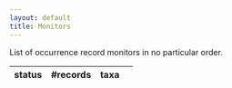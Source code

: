 ```yaml
---
layout: default
title: Monitors
---
```

List of occurrence record monitors in no particular order.

<table id='monitors'>
  <thead>
    <tr>
      <th>status</th>
      <th>#records</th>
      <th>taxa</th>
      <th></th>
    </tr>
  </thead>
</table>

<script>
var init = function() {
  var req = xhr();
  if (req !== undefined) {
    req.open('GET', 'http://apihack-c18.idigbio.org/monitors', true);
    req.onreadystatechange = function () { 
      if (req.readyState === 4) {
        if (req.status === 200) {
          var resp = JSON.parse(req.responseText);
          if (Array.isArray(resp)) {
            resp.forEach(function(monitor) {
              var tr = document.createElement('tr');
              var td = document.createElement('td');
              var elem = document.createElement('td');
              elem.textContent = monitor['status'];
              tr.appendChild(elem);
              elem = document.createElement('td');
              elem.textContent = monitor['recordCount'];
              tr.appendChild(elem);
              elem = document.createElement('td');
              elem.textContent = monitor.selector['taxonSelector'];
              tr.appendChild(elem);
              var link = document.createElement('a');
              var queryStrings = ['taxonSelector', 'traitSelector', 'wktString'].map(function(selector) {
                  return selector + '=' + encodeURIComponent(monitor.selector[selector].replace(/\|/g,','));
              });
             
              var query = '/?' + queryStrings.join('&');
              link.setAttribute('href', query);
              link.setAttribute('target', '_blank');
              link.textContent = 'view';
              td.appendChild(link);
              tr.appendChild(td);
              document.getElementById('monitors').appendChild(tr);
            });
          }
        }
      }
    };
    req.send(null);
  }
};

var xhr = function () {
    var req = null;
    if (window.XMLHttpRequest) { // Mozilla, Safari, ...
        req = new XMLHttpRequest();
    } else if ((typeof window !== 'undefined') && window.ActiveXObject) { //     IE
        try {
            req = new ActiveXObject('Msxml2.XMLHTTP');
        } catch (e) {
            try {
                req = new ActiveXObject('Microsoft.XMLHTTP');
            } catch (e) {
            }
        }
    }
    return req;
};

window.addEventListener('load', function () {
  init();
});
</script>
